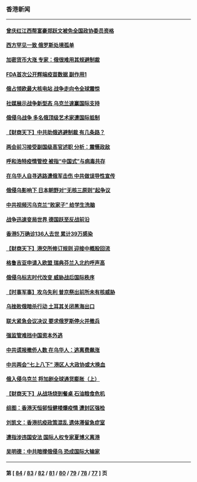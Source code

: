 ### 香港新闻
---
#### [曾庆红江西帮富豪郑跃文被免全国政协委员资格](../../pages/ncid1349362/n13624427.md) 
#### [西方罕见一致 俄罗斯处境孤单](../../pages/ncid1349362/n13624387.md) 
#### [加密货币大涨 专家：俄很难用其规避制裁](../../pages/ncid1349362/n13623725.md) 
#### [FDA首次公开辉端疫苗数据 副作用1](../../pages/ncid1349362/n13623663.md) 
#### [俄占领欧最大核电站 战争走向令全球震惊](../../pages/ncid1349362/n13623623.md) 
#### [社媒展示战争新型态 乌克兰速赢国际支持](../../pages/ncid1349362/n13623590.md) 
#### [俄侵乌战争 多名俄顶级艺术家遭国际抵制](../../pages/ncid1349362/n13622381.md) 
#### [【财商天下】中共助俄逃避制裁 有几条路？](../../pages/ncid1349362/n13622668.md) 
#### [两会前习接受副国级高官述职 分析：震慑政敌](../../pages/ncid1349362/n13622613.md) 
#### [呼和浩特疫情管控 被指“中国式”与病毒共存](../../pages/ncid1349362/n13622551.md) 
#### [在乌华人自寻逃路遭俄军击伤 中共做误导性宣传](../../pages/ncid1349362/n13622418.md) 
#### [俄侵乌影响下 日本朝野对“无核三原则”起争议](../../pages/ncid1349362/n13622355.md) 
#### [中共视频污乌克兰“败家子” 给学生洗脑](../../pages/ncid1349362/n13622275.md) 
#### [战争迅速变局世界 德国跃至反战前沿](../../pages/ncid1349362/n13622185.md) 
#### [香港5万确诊136人去世 累计39万感染](../../pages/ncid1349362/n13621784.md) 
#### [【财商天下】港交所修订规则 迎接中概股回流](../../pages/ncid1349362/n13620059.md) 
#### [格鲁吉亚申请入欧盟 瑞典芬兰入北约呼声高](../../pages/ncid1349362/n13619940.md) 
#### [俄侵乌标志时代改变 威胁战后国际秩序](../../pages/ncid1349362/n13619595.md) 
#### [【时事军事】攻乌失利 普京祭出前所未有核威胁](../../pages/ncid1349362/n13618349.md) 
#### [乌挫败俄暗杀行动 土耳其关闭黑海出口](../../pages/ncid1349362/n13617780.md) 
#### [联大紧急会议决议 要求俄罗斯停火并撤兵](../../pages/ncid1349362/n13618676.md) 
#### [强监管难挡中国资本外逃](../../pages/ncid1349362/n13617958.md) 
#### [中共谎报撤侨人数 在乌华人：逃离费飙涨](../../pages/ncid1349362/n13617858.md) 
#### [中共两会“七上八下” 港区人大政协或大换血](../../pages/ncid1349362/n13617662.md) 
#### [俄入侵乌克兰 将加剧全球通货膨胀（上）](../../pages/ncid1349362/n13617521.md) 
#### [【财商天下】从战场烧到餐桌 石油粮食危机](../../pages/ncid1349362/n13617060.md) 
#### [组图：香港天恒邨恒健楼爆疫情 遭封区强检](../../pages/ncid1349362/n13615812.md) 
#### [刘凯文：香港抗疫政策混乱 遗体滞留急症室](../../pages/ncid1349362/n13615078.md) 
#### [遭指涉违国安法 国际人权专家夏博义离港](../../pages/ncid1349362/n13615245.md) 
#### [吴明德：中共暗撑俄侵乌 恐成国际大输家](../../pages/ncid1349362/n13615200.md) 

---
#### 第 [ [84](./84.md) / [83](./83.md) / [82](./82.md) / [81](./81.md) / [80](./80.md) / [79](./79.md) / [78](./78.md) / [77](./77.md) ] 页
